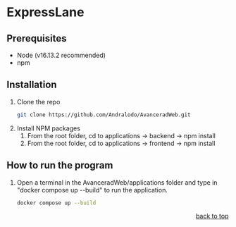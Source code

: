 # ExpressLane

## Prerequisites

* Node (v16.13.2 recommended)
* npm
 
## Installation

1. Clone the repo
   ```sh
   git clone https://github.com/Andralodo/AvanceradWeb.git
   ```
2. Install NPM packages
   1. From the root folder, cd to applications -> backend -> npm install
   2. From the root folder, cd to applications -> frontend -> npm install

 
 ## How to run the program
 
1. Open a terminal in the AvanceradWeb/applications folder and type in "docker compose up --build" to run the application.
    ```sh
   docker compose up --build
   ```


<p align="right"><a href="#readme-top">back to top</a></p>
